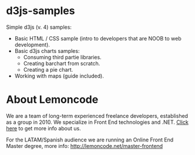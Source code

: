# d3js-samples

Simple d3js (v. 4) samples:
  - Basic HTML / CSS sample (intro to developers that are NOOB to web development).
  - Basic d3js charts samples:
     - Consuming third partie libraries.
     - Creating barchart from scratch.
     - Creating a pie chart.
  - Working with maps (guide included).

# About Lemoncode

We are a team of long-term experienced freelance developers, established as a group in 2010.
We specialize in Front End technologies and .NET. [Click here](http://lemoncode.net/services/en/#en-home) to get more info about us.

For the LATAM/Spanish audience we are running an Online Front End Master degree, more info: http://lemoncode.net/master-frontend



